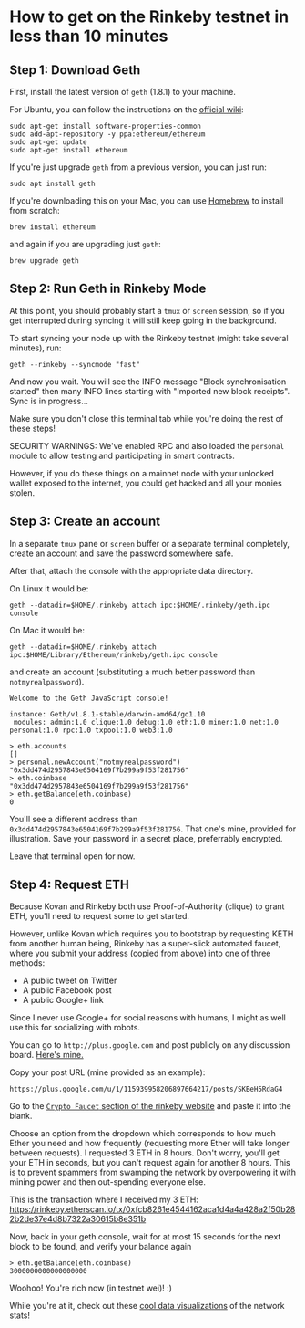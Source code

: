 How to get on the Rinkeby testnet in less than 10 minutes
=====================================================

## Step 1: Download Geth

First, install the latest version of `geth` (1.8.1) to your machine.

For Ubuntu, you can follow the instructions on the [official wiki](https://github.com/ethereum/go-ethereum/wiki/Installing-Geth):

```
sudo apt-get install software-properties-common
sudo add-apt-repository -y ppa:ethereum/ethereum
sudo apt-get update
sudo apt-get install ethereum
```

If you're just upgrade `geth` from a previous version, you can just run:

```
sudo apt install geth
```

If you're downloading this on your Mac, you can use [Homebrew](https://brew.sh/) to install from scratch:

```
brew install ethereum
```
and again if you are upgrading just `geth`:

```
brew upgrade geth
```

## Step 2: Run Geth in Rinkeby Mode

At this point, you should probably start a `tmux` or `screen` session, so if you get
interrupted during syncing it will still keep going in the background.

To start syncing your node up with the Rinkeby testnet (might take several minutes), run:

```
geth --rinkeby --syncmode "fast"
```

And now you wait. You will see the INFO message "Block synchronisation started" then many INFO lines starting with "Imported new block receipts". Sync is in progress... 

Make sure you don't close this terminal tab while you're doing the rest of these steps!

SECURITY WARNINGS: We've enabled RPC and also loaded the `personal` module to allow testing and participating in smart contracts.

However, if you do these things on a mainnet node with your unlocked wallet exposed to the internet, you could get hacked and all your monies stolen. 

## Step 3: Create an account

In a separate `tmux` pane or `screen` buffer or a separate terminal completely, create an account and save the password somewhere safe.

After that, attach the console with the appropriate data directory.

On Linux it would be:
```
geth --datadir=$HOME/.rinkeby attach ipc:$HOME/.rinkeby/geth.ipc console
```

On Mac it would be:
```
geth --datadir=$HOME/.rinkeby attach ipc:$HOME/Library/Ethereum/rinkeby/geth.ipc console
```

and create an account (substituting a much better password than `notmyrealpassword`).

```
Welcome to the Geth JavaScript console!

instance: Geth/v1.8.1-stable/darwin-amd64/go1.10
 modules: admin:1.0 clique:1.0 debug:1.0 eth:1.0 miner:1.0 net:1.0 personal:1.0 rpc:1.0 txpool:1.0 web3:1.0

> eth.accounts
[]
> personal.newAccount("notmyrealpassword")
"0x3dd474d2957843e6504169f7b299a9f53f281756"
> eth.coinbase
"0x3dd474d2957843e6504169f7b299a9f53f281756"
> eth.getBalance(eth.coinbase)
0
```
You'll see a different address than `0x3dd474d2957843e6504169f7b299a9f53f281756`. That one's mine, provided for illustration. Save your password in a secret place, preferrably encrypted. 

Leave that terminal open for now.

## Step 4: Request ETH

Because Kovan and Rinkeby both use Proof-of-Authority (clique) to grant ETH, you'll need to request some to get started. 

However, unlike Kovan which requires you to bootstrap by requesting KETH from another human being, Rinkeby has a super-slick automated faucet, where you submit your address (copied from above) into one of three methods:

* A public tweet on Twitter
* A public Facebook post
* A public Google+ link

Since I never use Google+ for social reasons with humans, I might as well use this for socializing with robots.

You can go to `http://plus.google.com` and post publicly on any discussion board. [Here's mine.](https://plus.google.com/u/1/115939958206897664217/posts/SKBeH5RdaG4)

Copy your post URL (mine provided as an example):
```
https://plus.google.com/u/1/115939958206897664217/posts/SKBeH5RdaG4
```

Go to the [`Crypto Faucet` section of the rinkeby website](https://www.rinkeby.io/#faucet) and paste it into the blank.

Choose an option from the dropdown which corresponds to how much Ether you need and how frequently (requesting more Ether will take longer between requests). I requested 3 ETH in 8 hours. Don't worry, you'll get your ETH in seconds, but you can't request again for another 8 hours. This is to prevent spammers from swamping the network by overpowering it with mining power and then out-spending everyone else.

This is the transaction where I received my 3 ETH:
https://rinkeby.etherscan.io/tx/0xfcb8261e4544162aca1d4a4a428a2f50b282b2de37e4d8b7322a30615b8e351b

Now, back in your geth console, wait for at most 15 seconds for the next block to be found, and verify your balance again
```
> eth.getBalance(eth.coinbase)
3000000000000000000
```

Woohoo! You're rich now (in testnet wei)! :)

While you're at it, check out these [cool data visualizations](https://www.rinkeby.io/#stats) of the network stats!
